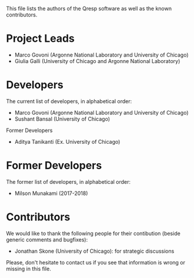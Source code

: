 This file lists the authors of the Qresp software as well as the known contributors.

# Project Leads

- Marco Govoni (Argonne National Laboratory and University of Chicago)
- Giulia Galli (University of Chicago and Argonne National Laboratory)

# Developers

The current list of developers, in alphabetical order:

- Marco Govoni (Argonne National Laboratory and University of Chicago)
- Sushant Bansal (University of Chicago)

Former Developers

- Aditya Tanikanti (Ex. University of Chicago)

# Former Developers

The former list of developers, in alphabetical order:

- Milson Munakami (2017-2018)

# Contributors

We would like to thank the following people for their contibution (beside generic comments and bugfixes):

- Jonathan Skone (University of Chicago): for strategic discussions

Please, don't hesitate to contact us if you see that information is wrong or missing in this file.

